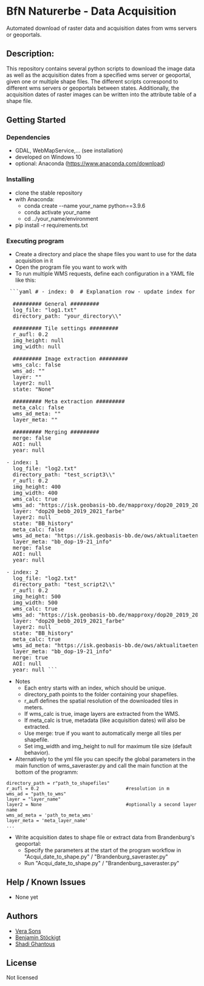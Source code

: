 # BfN Naturerbe - Data Acquisition

Automated download of raster data and acquisition dates from wms servers or geoportals.

## Description:

This repository contains several python scripts to download the image data as well as the acquisition dates from a specified wms server or geoportal, given one or multiple shape files.
The different scripts correspond to different wms servers or geoportals between states. Additionally, the acquisition dates of raster images can be written into the attribute table of a shape file.

## Getting Started

### Dependencies

* GDAL, WebMapService,... (see installation)
* developed on Windows 10
* optional: Anaconda (https://www.anaconda.com/download)

### Installing

* clone the stable repository
* with Anaconda:
  * conda create --name your_name python==3.9.6
  * conda activate your_name
  * cd ../your_name/environment
* pip install -r requirements.txt

### Executing program

* Create a directory and place the shape files you want to use for the data acquisition in it
* Open the program file you want to work with
* To run multiple WMS requests, define each configuration in a YAML file like this:
<pre> ```yaml # - index: 0  # Explanation row - update index for each new config

  ######### General #########
  log_file: "log1.txt"
  directory_path: "your_directory\\"

  ######### Tile settings #########
  r_aufl: 0.2
  img_height: null
  img_width: null

  ######### Image extraction #########
  wms_calc: false
  wms_ad: ""
  layer: ""
  layer2: null
  state: "None"

  ######### Meta extraction #########
  meta_calc: false
  wms_ad_meta: ""
  layer_meta: ""

  ######### Merging #########
  merge: false
  AOI: null
  year: null

- index: 1
  log_file: "log2.txt"
  directory_path: "test_script3\\"
  r_aufl: 0.2
  img_height: 400
  img_width: 400
  wms_calc: true
  wms_ad: "https://isk.geobasis-bb.de/mapproxy/dop20_2019_2021/service/wms?request=GetCapabilities&service=WMS"
  layer: "dop20_bebb_2019_2021_farbe"
  layer2: null
  state: "BB_history"
  meta_calc: false
  wms_ad_meta: "https://isk.geobasis-bb.de/ows/aktualitaeten_wms?"
  layer_meta: "bb_dop-19-21_info"
  merge: false
  AOI: null
  year: null

- index: 2
  log_file: "log2.txt"
  directory_path: "test_script2\\"
  r_aufl: 0.2
  img_height: 500
  img_width: 500
  wms_calc: true
  wms_ad: "https://isk.geobasis-bb.de/mapproxy/dop20_2019_2021/service/wms?request=GetCapabilities&service=WMS"
  layer: "dop20_bebb_2019_2021_farbe"
  layer2: null
  state: "BB_history"
  meta_calc: true
  wms_ad_meta: "https://isk.geobasis-bb.de/ows/aktualitaeten_wms?"
  layer_meta: "bb_dop-19-21_info"
  merge: true
  AOI: null
  year: null ``` </pre>
 * Notes
    * Each entry starts with an index, which should be unique.
    * directory_path points to the folder containing your shapefiles.
    * r_aufl defines the spatial resolution of the downloaded tiles in meters.
    * If wms_calc is true, image layers are extracted from the WMS.
    * If meta_calc is true, metadata (like acquisition dates) will also be extracted.
    * Use merge: true if you want to automatically merge all tiles per shapefile.
    * Set img_width and img_height to null for maximum tile size (default behavior).
  * Alternatively to the yml file you can specify the global parameters in the main function of wms_saveraster.py and call the main function at the bottom of the programm:
  ```
  directory_path = r"path_to_shapefiles"
  r_aufl = 0.2                                #resolution in m
  wms_ad = "path_to_wms"  
  layer = "layer_name"                    
  layer2 = None                               #optionally a second layer name
  wms_ad_meta = 'path_to_meta_wms'
  layer_meta = 'meta_layer_name'
  ...
  ```
* Write acquisition dates to shape file or extract data from Brandenburg's geoportal:
  * Specify the parameters at the start of the program workflow in "Acqui_date_to_shape.py" / "Brandenburg_saveraster.py"
  * Run "Acqui_date_to_shape.py" / "Brandenburg_saveraster.py"

## Help / Known Issues

* None yet


## Authors

* [Vera Sons](https://github.com/Unterwex)
* [Benjamin Stöckigt](https://github.com/benjaminstoeckigt)
* [Shadi Ghantous](https://github.com/Shadiouss)


## License

Not licensed
